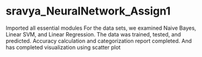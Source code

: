 # sravya_NeuralNetwork_Assign1

Imported all essential modules For the data sets, we examined Naive Bayes, Linear SVM, and Linear Regression. The data was trained, tested, and predicted. Accuracy calculation and categorization report completed. And has completed visualization using scatter plot

